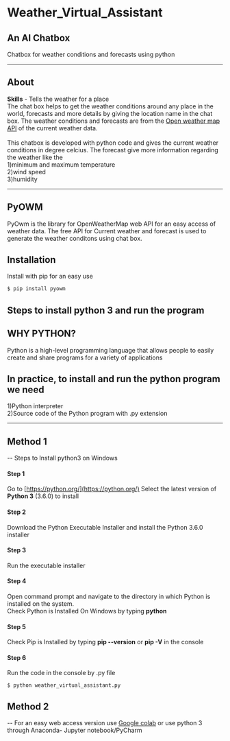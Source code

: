 # Weather_Virtual_Assistant 
## An AI Chatbox 
Chatbox for weather conditions and forecasts using python

-------------

## About 
**Skills** - Tells the weather for a place <br/>
The chat box helps to get the weather conditions around any place in the world, forecasts and more details by giving the location name in the chat box. The weather conditions and forecasts are from the [Open weather map API](https://openweathermap.org/api) of the current weather data. <br/>
<br/>
This chatbox is developed with python code and gives the current weather conditions in degree celcius. The forecast give more information regarding the weather like the <br/>
   1)minimum and maximum temperature <br/>
   2)wind speed <br/>
   3)humidity <br/>
   
-------------   
 ## PyOWM
PyOwm is the library for OpenWeatherMap web API for an easy access of weather data. The free API for Current weather and forecast is used to generate the weather conditons using chat box.
## Installation 
Install with pip for an easy use

```python
$ pip install pyowm
```

   
## Steps to install python 3 and run the program
## WHY PYTHON?
Python is a high-level programming language that allows people to easily create and share programs for a variety of applications
## In practice, to install and run the python program we need
1)Python interpreter <br/>
2)Source code of the Python program with .py extension

-------------
## Method 1

-- Steps to Install python3 on Windows <br/>
#### Step 1
Go to [https://python.org/](https://python.org/)
Select the latest version of **Python 3** (3.6.0) to install
#### Step 2
Download the Python Executable Installer and install the Python 3.6.0 installer
#### Step 3
Run the executable installer
#### Step 4
Open command prompt and navigate to the directory in which Python is installed on the system. <br/>
Check Python is Installed On Windows by typing **python**
#### Step 5
Check Pip is Installed by typing **pip --version** or **pip -V** in the console
#### Step 6
Run the code in the console by .py file
```
$ python weather_virtual_assistant.py
```

## Method 2

-- For an easy web access version use [Google colab](https://colab.research.google.com/drive/1WgdLpkqNBf3AB8LPUxpMkErVnv2yLAiA?usp=sharing) 
or use python 3 through Anaconda- Jupyter notebook/PyCharm
